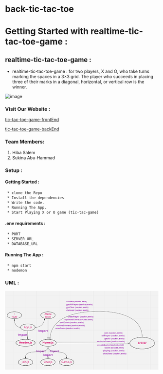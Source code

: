 # back-tic-tac-toe

# Getting Started with realtime-tic-tac-toe-game :

## realtime-tic-tac-toe-game :

  * realtime-tic-tac-toe-game : for two players, X and O, who take turns marking the spaces in a 3×3 grid. The player who succeeds in placing three of their marks in a diagonal, horizontal, or vertical row is the winner.

  ![image](https://previews.123rf.com/images/branche/branche1303/branche130300068/18245467-tic-tac-toe-game.jpg)

### Visit Our Website :

  [tic-tac-toe-game-frontEnd](https://tictactoe401.netlify.app/)

  [tic-tac-toe-game-backEnd](https://xogame401.herokuapp.com/test)

### Team Members:

  1. Hiba Salem
  2. Sukina Abu-Hammad

### Setup :
  #### Getting Started :
     * clone the Repo
     * Install the dependencies
     * Write the code.
     * Running The App.
     * Start Playing X or O game (tic-tac-game)
  
  #### .env requirements :
     * PORT 
     * SERVER_URL
     * DATABASE_URL

  #### Running The App :
     * npm start
     * nodemon

### UML :

![UML-tic-tac-toe-game](UML-Project.PNG)

